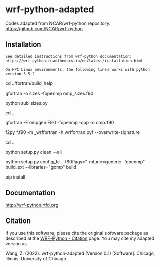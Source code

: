 wrf-python-adapted
==============

Codes adapted from NCAR/wrf-python repository. 
https://github.com/NCAR/wrf-python 



Installation
----------------------------

    See detailed instructions from wrf-python documentation: 
    https://wrf-python.readthedocs.io/en/latest/installation.html
    
    On HPC Linux environments, the following lines works with python version 3.5.2 
    
cd ../fortran/build_help

gfortran -o sizes -fopenmp omp_sizes.f90

python sub_sizes.py

cd ..

gfortran -E ompgen.F90 -fopenmp -cpp -o omp.f90

f2py *.f90 -m _wrffortran -h wrffortran.pyf --overwrite-signature

cd ..

python setup.py clean --all

python setup.py config_fc --f90flags="-mtune=generic -fopenmp" build_ext --libraries="gomp" build

pip install .


Documentation
----------------------------------

http://wrf-python.rtfd.org


Citation
------------------

If you use this software, please cite the original software package as described at the [WRF-Python - Citation](
https://wrf-python.readthedocs.io/en/latest/citation.html) page. You may cite my adapted version as 

Wang, Z. (2022). wrf-python-adapted (Version 0.1) [Software]. Chicago, Illinois: University of Chicago. 




